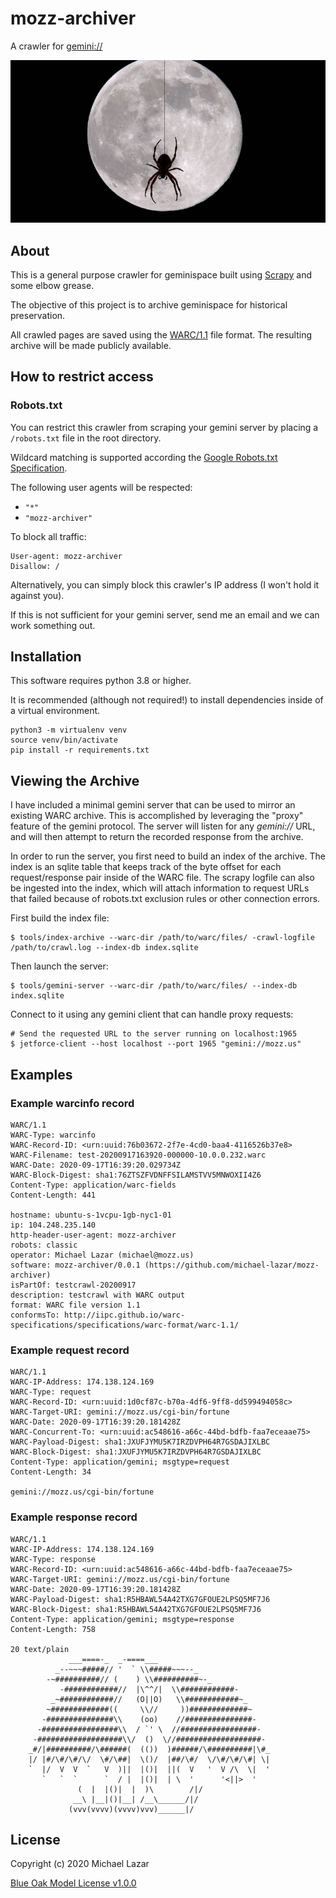 # mozz-archiver

A crawler for [gemini://](https://gemini.circumlunar.space/)

![Spider Moon](logo.jpg)

## About

This is a general purpose 
crawler for geminispace built using [Scrapy](https://docs.scrapy.org/en/latest/index.html) and some elbow grease.

The objective of this project is to archive geminispace for historical preservation.

All crawled pages are saved using the [WARC/1.1](https://iipc.github.io/warc-specifications/specifications/warc-format/warc-1.1/) file format. The resulting archive will be made publicly available.

## How to restrict access

### Robots.txt

You can restrict this crawler from scraping your gemini server by placing a ``/robots.txt`` file in the root directory.

Wildcard matching is supported according the [Google Robots.txt Specification](https://developers.google.com/search/reference/robots_txt).

The following user agents will be respected:
- ``"*"``
- ``"mozz-archiver"``

To block all traffic:

```
User-agent: mozz-archiver
Disallow: /
```

Alternatively, you can simply block this crawler's IP address (I won't hold it against you).

If this is not sufficient for your gemini server, send me an email and we can work something out.

## Installation

This software requires python 3.8 or higher.

It is recommended (although not required!) to install dependencies inside of a virtual environment.

```
python3 -m virtualenv venv
source venv/bin/activate
pip install -r requirements.txt
```

## Viewing the Archive

I have included a minimal gemini server that can be used to mirror an existing WARC archive.
This is accomplished by leveraging the "proxy" feature of the gemini protocol. The server will
listen for any *gemini://* URL, and will then attempt to return the recorded response from the
archive.

In order to run the server, you first need to build an index of the archive. The index is an
sqlite table that keeps track of the byte offset for each request/response pair inside of the
WARC file. The scrapy logfile can also be ingested into the index, which will attach information
to request URLs that failed because of robots.txt exclusion rules or other connection errors.

First build the index file:

```
$ tools/index-archive --warc-dir /path/to/warc/files/ -crawl-logfile /path/to/crawl.log --index-db index.sqlite
```

Then launch the server:

```
$ tools/gemini-server --warc-dir /path/to/warc/files/ --index-db index.sqlite
```

Connect to it using any gemini client that can handle proxy requests:

```
# Send the requested URL to the server running on localhost:1965
$ jetforce-client --host localhost --port 1965 "gemini://mozz.us"
```


## Examples

### Example **warcinfo** record

```
WARC/1.1
WARC-Type: warcinfo
WARC-Record-ID: <urn:uuid:76b03672-2f7e-4cd0-baa4-4116526b37e8>
WARC-Filename: test-20200917163920-000000-10.0.0.232.warc
WARC-Date: 2020-09-17T16:39:20.029734Z
WARC-Block-Digest: sha1:76ZTSZFVDNFFSILAMSTVV5MNWOXII4Z6
Content-Type: application/warc-fields
Content-Length: 441

hostname: ubuntu-s-1vcpu-1gb-nyc1-01
ip: 104.248.235.140
http-header-user-agent: mozz-archiver
robots: classic
operator: Michael Lazar (michael@mozz.us)
software: mozz-archiver/0.0.1 (https://github.com/michael-lazar/mozz-archiver)
isPartOf: testcrawl-20200917
description: testcrawl with WARC output
format: WARC file version 1.1
conformsTo: http://iipc.github.io/warc-specifications/specifications/warc-format/warc-1.1/
```

### Example **request** record

```
WARC/1.1
WARC-IP-Address: 174.138.124.169
WARC-Type: request
WARC-Record-ID: <urn:uuid:1d0cf87c-b70a-4df6-9ff8-dd599494058c>
WARC-Target-URI: gemini://mozz.us/cgi-bin/fortune
WARC-Date: 2020-09-17T16:39:20.181428Z
WARC-Concurrent-To: <urn:uuid:ac548616-a66c-44bd-bdfb-faa7eceaae75>
WARC-Payload-Digest: sha1:JXUFJYMU5K7IRZDVPH64R7GSDAJIXLBC
WARC-Block-Digest: sha1:JXUFJYMU5K7IRZDVPH64R7GSDAJIXLBC
Content-Type: application/gemini; msgtype=request
Content-Length: 34

gemini://mozz.us/cgi-bin/fortune
```

### Example **response** record

```
WARC/1.1
WARC-IP-Address: 174.138.124.169
WARC-Type: response
WARC-Record-ID: <urn:uuid:ac548616-a66c-44bd-bdfb-faa7eceaae75>
WARC-Target-URI: gemini://mozz.us/cgi-bin/fortune
WARC-Date: 2020-09-17T16:39:20.181428Z
WARC-Payload-Digest: sha1:R5HBAWL54A42TXG7GFOUE2LPSQ5MF7J6
WARC-Block-Digest: sha1:R5HBAWL54A42TXG7GFOUE2LPSQ5MF7J6
Content-Type: application/gemini; msgtype=response
Content-Length: 758

20 text/plain
			 ___====-_  _-====___
		  _--~~~#####// '  ` \\#####~~~--_
		-~##########// (    ) \\##########~-_
	       -############//  |\^^/|  \\############-
	     _~############//   (O||O)   \\############~_ 
	    ~#############((     \\//     ))#############~  
	   -###############\\    (oo)    //###############-
	  -#################\\  / `' \  //#################- 
	 -###################\\/  ()  \//###################-
	_#/|##########/\######(  (())  )######/\##########|\#_
	|/ |#/\#/\#/\/  \#/\##|  \()/  |##/\#/  \/\#/\#/\#| \|
	`  |/  V  V  `   V  )||  |()|  ||(  V   '  V /\  \|  '
	   `   `  `      `  / |  |()|  | \  '      '<||>  '
			   (  |  |()|  |  )\        /|/
			  __\ |__|()|__| /__\______/|/
			 (vvv(vvvv)(vvvv)vvv)______|/
```

## License

Copyright (c) 2020 Michael Lazar

[Blue Oak Model License v1.0.0](https://blueoakcouncil.org/license/1.0.0)